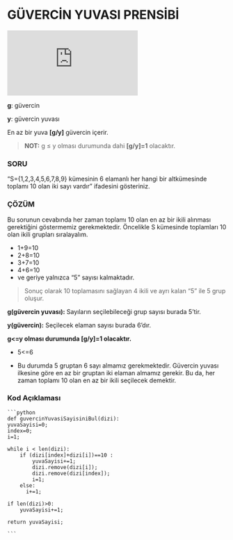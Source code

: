 # GÜVERCİN YUVASI PRENSİBİ
![first eqution](https://latex.codecogs.com/gif.latex?%5Clarge%20g%2Cy%20%5C%2C%20%5C%2C%20%5Cepsilon%20%5C%2C%20Z%5E%7B&plus;%7D)

**g**: güvercin

**y**: güvercin yuvası

En az bir yuva **[g/y]** güvercin içerir.

>**NOT:** g ≤ y olması durumunda dahi **[g/y]=1** olacaktır.

### SORU

“S={1,2,3,4,5,6,7,8,9} kümesinin 6 elamanlı her hangi bir altkümesinde toplamı 10 olan iki sayı vardır” ifadesini gösteriniz.

### ÇÖZÜM

Bu sorunun cevabında her zaman toplamı 10 olan en az bir ikili alınması gerektiğini göstermemiz gerekmektedir. Öncelikle S kümesinde toplamları 10 olan ikili grupları sıralayalım.

* 1+9=10
* 2+8=10
* 3+7=10 
* 4+6=10 
* ve geriye yalnızca “5” sayısı kalmaktadır. 

>Sonuç olarak 10 toplamasını sağlayan 4 ikili ve ayrı kalan “5” ile 5 grup oluşur.


**g(güvercin yuvası):** Sayıların seçilebileceği grup sayısı burada 5’tir.

**y(güvercin):** Seçilecek elaman sayısı burada 6’dır.

**g<=y olması durumunda [g/y]=1 olacaktır.**

* 5<=6

*  Bu durumda 5 gruptan 6 sayı almamız gerekmektedir. Güvercin yuvası ilkesine göre en az bir gruptan iki elaman almamız gerekir. Bu da, her zaman toplamı 10 olan en az bir ikili seçilecek demektir.


### Kod Açıklaması

    ```python
    def guvercinYuvasiSayisiniBul(dizi): 
    yuvaSayisi=0;
    index=0;
    i=1;

    while i < len(dizi):
        if (dizi[index]+dizi[i])==10 :
            yuvaSayisi+=1;
            dizi.remove(dizi[i]);
            dizi.remove(dizi[index]);
            i=1;
        else:
          i+=1;

    if len(dizi)>0:
        yuvaSayisi+=1;

    return yuvaSayisi;

    ``` 
